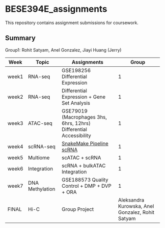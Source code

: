 # BESE394E_assignments
This repository contains assignment submissions for coursework.

## Summary
Group1: Rohit Satyam, Anel Gonzalez, Jiayi Huang (Jerry)

| Week  | Topic           | Assignments                                                                                                                    | Group                                            |
| ----- | --------------- | ------------------------------------------------------------------------------------------------------------------------------ | ------------------------------------------------ |
| week1 | RNA-seq         | GSE198256 Differential Expression                                                                                              | 1                                                |
| week2 | RNA-seq         | Differential Expression + Gene Set Analysis                                                                                    | 1                                                |
| week3 | ATAC-seq        | GSE79019 (Macrophages 3hs, 6hrs, 12hrs) Differential Accessibility                                                             | 1                                                |
| week4 | scRNA-seq       | [SnakeMake Pipeline scRNA](https://github.com/roblehmann/dea_seurat/pull/2) | 1                                                |
| week5 | Multiome        | scATAC + scRNA                                                                                                                 | 1                                                |
| week6 | Integration     | scRNA + bulkATAC Integration                                                                                                   | 1                                                |
| week7 | DNA Methylation | GSE188573 Quality Control + DMP + DVP + ORA                                                                                    | 1                                                |
| FINAL | Hi-C            | Group Project                                                                                                                  | Aleksandra Kurowska, Anel Gonzalez, Rohit Satyam |


